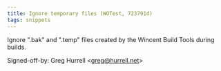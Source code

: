 ```yaml
---
title: Ignore temporary files (WOTest, 723791d)
tags: snippets
---
```


Ignore ".bak" and ".temp" files created by the Wincent Build Tools during builds.

Signed-off-by: Greg Hurrell &lt;greg@hurrell.net&gt;
